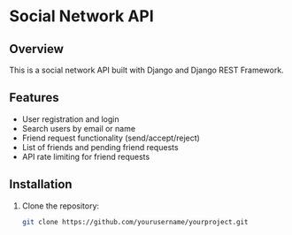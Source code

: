 # Social Network API

## Overview
This is a social network API built with Django and Django REST Framework.

## Features
- User registration and login
- Search users by email or name
- Friend request functionality (send/accept/reject)
- List of friends and pending friend requests
- API rate limiting for friend requests

## Installation

1. Clone the repository:
   ```bash
   git clone https://github.com/yourusername/yourproject.git
